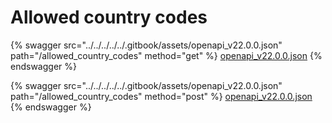 # Allowed country codes

{% swagger src="../../../../../.gitbook/assets/openapi_v22.0.0.json" path="/allowed_country_codes" method="get" %}
[openapi_v22.0.0.json](../../../../../.gitbook/assets/openapi_v22.0.0.json)
{% endswagger %}

{% swagger src="../../../../../.gitbook/assets/openapi_v22.0.0.json" path="/allowed_country_codes" method="post" %}
[openapi_v22.0.0.json](../../../../../.gitbook/assets/openapi_v22.0.0.json)
{% endswagger %}
